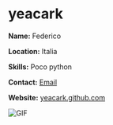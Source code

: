 # yeacark

**Name:** Federico

**Location:** Italia

**Skills:** Poco python

**Contact:** [Email](mailto:fedixino@gmail.com)

**Website:** [yeacark.github.com](https://yeacark.github.com)

![GIF](https://media.tenor.com/IvyuPtEfzhoAAAAC/matrix.gif)
